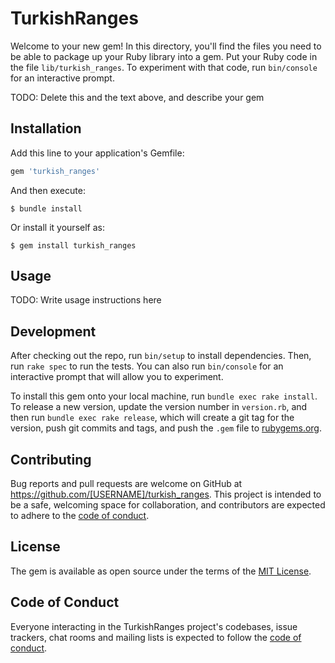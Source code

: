# TurkishRanges

Welcome to your new gem! In this directory, you'll find the files you need to be able to package up your Ruby library into a gem. Put your Ruby code in the file `lib/turkish_ranges`. To experiment with that code, run `bin/console` for an interactive prompt.

TODO: Delete this and the text above, and describe your gem

## Installation

Add this line to your application's Gemfile:

```ruby
gem 'turkish_ranges'
```

And then execute:

    $ bundle install

Or install it yourself as:

    $ gem install turkish_ranges

## Usage

TODO: Write usage instructions here

## Development

After checking out the repo, run `bin/setup` to install dependencies. Then, run `rake spec` to run the tests. You can also run `bin/console` for an interactive prompt that will allow you to experiment.

To install this gem onto your local machine, run `bundle exec rake install`. To release a new version, update the version number in `version.rb`, and then run `bundle exec rake release`, which will create a git tag for the version, push git commits and tags, and push the `.gem` file to [rubygems.org](https://rubygems.org).

## Contributing

Bug reports and pull requests are welcome on GitHub at https://github.com/[USERNAME]/turkish_ranges. This project is intended to be a safe, welcoming space for collaboration, and contributors are expected to adhere to the [code of conduct](https://github.com/[USERNAME]/turkish_ranges/blob/master/CODE_OF_CONDUCT.md).


## License

The gem is available as open source under the terms of the [MIT License](https://opensource.org/licenses/MIT).

## Code of Conduct

Everyone interacting in the TurkishRanges project's codebases, issue trackers, chat rooms and mailing lists is expected to follow the [code of conduct](https://github.com/[USERNAME]/turkish_ranges/blob/master/CODE_OF_CONDUCT.md).
